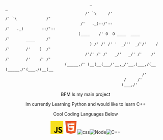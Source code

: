 ```
                                     _                                           _                    
                                   /' `\     /'                                /' `\             /'   
                                 /'   ._)--/'--                              /'   ._)        --/'--   
                                (____    /' O  O ____  ____                /'       ____     /'       
                                     ) /' /' /' '  _/''  _/'/'    /      /'       /'    )  /'         
                                   /'/' /' /'   _/'   _/' /'    /'     /'       /'    /' /'           
                          (_____,/' (__(__(___/'__,_/'__,(___,/(__    (_____,/'(___,/(__(__           
                                                            /'                                        
                                                    /     /'                                          
                                                   (___,/' 
```
<p align="center">BFM Is my main project</p>
<p align="center">Im currently Learning Python and would like to learn C++</p>
<p align="center">Cool Coding Languages Below</p>

<p align="center"><img src="https://raw.githubusercontent.com/StiizzyCat/StiizzyCat/main/Assets/Assets/Javascript.png" alt="JavaScript" width="40" height="40"/> <img src="https://raw.githubusercontent.com/StiizzyCat/StiizzyCat/main/Assets/Assets/HTML.png" alt="HTML" width="40" height="40"/><image src="https://raw.githubusercontent.com/StiizzyCat/StiizzyCat/main/Assets/Assets/CSS.png" alt="css" width="40" height="40"/><image src="https://raw.githubusercontent.com/StiizzyCat/StiizzyCat/main/Assets/Assets/Node.png" alt="Node" width="40" height="40"/><image src="https://raw.githubusercontent.com/StiizzyCat/StiizzyCat/main/Assets/Assets/c%2B%2B.png" alt="C++" width="40" height="40"/>

  
